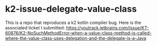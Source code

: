 # k2-issue-delegate-value-class

This is a repo that reproduces a k2 kotlin compiler bug. Here is the associated ticket I submitted: https://youtrack.jetbrains.com/issue/KT-60876/K2-NoSuchMethodError-when-a-value-class-method-is-called-where-the-value-class-uses-delegation-and-the-delegate-is-a-Java 
